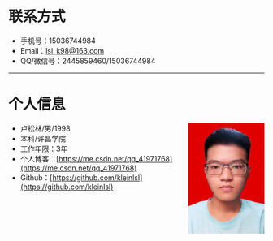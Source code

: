# 联系方式
- 手机号：15036744984
- Email：lsl_k98@163.com 
- QQ/微信号：2445859460/15036744984

---

# 个人信息

<div style="float:right">
    <img src="https://github.com/kleinlsl/MyResume/blob/master/Photo/me.jpg" width="150">
</div>

 - 卢松林/男/1998
 - 本科/许昌学院
 - 工作年限：3年
 - 个人博客：[https://me.csdn.net/qq_41971768](https://me.csdn.net/qq_41971768) 
 - Github：[https://github.com/kleinlsl](https://github.com/kleinlsl) 
